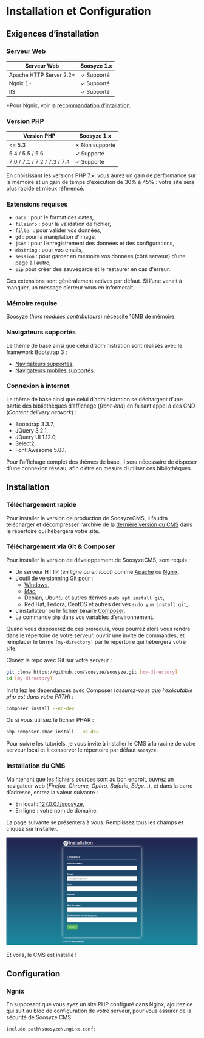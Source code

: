 # Installation et Configuration

## Exigences d’installation

### Serveur Web

| Serveur Web             | Soosyze 1.x |
|-------------------------|-------------|
| Apache HTTP Server 2.2+ | ✓ Supporté  |
| Ngnix 1+                | ✓ Supporté  |
| IIS                     | ✓ Supporté  |

*Pour Ngnix, voir la [recommandation d’intallation](#ngnix).

### Version PHP

| Version PHP                 | Soosyze 1.x    |
|-----------------------------|----------------|
| <= 5.3                      | ✗ Non supporté |
| 5.4 / 5.5 / 5.6             | ✓ Supporté     |
| 7.0 / 7.1 / 7.2 / 7.3 / 7.4 | ✓ Supporté     |

En choisissant les versions PHP 7.x, vous aurez un gain de performance sur la mémoire et un gain de temps d’exécution de 30% à 45% : votre site sera plus rapide et mieux référencé.

### Extensions requises

* `date` : pour le format des dates,
* `fileinfo` : pour la validation de fichier,
* `filter` : pour valider vos données,
* `gd` : pour la maniplation d’image,
* `json` : pour l’enregistrement des données et des configurations,
* `mbstring` : pour vos emails,
* `session` : pour garder en mémoire vos données (côté serveur) d’une page à l’autre,
* `zip` pour créer des sauvegarde et le restaurer en cas d'erreur.

Ces extensions sont généralement actives par défaut. Si l’une venait à manquer, un message d’erreur vous en informerait.

### Mémoire requise

Soosyze (*hors modules contributeurs*) nécessite 16MB de mémoire.

### Navigateurs supportés

Le thème de base ainsi que celui d’administration sont réalisés avec le framework Bootstrap 3 :

* [Navigateurs supportés](https://getbootstrap.com/docs/3.3/getting-started/#desktop-browsers),
* [Navigateurs mobiles supportés](https://getbootstrap.com/docs/3.3/getting-started/#mobile-devices).

### Connexion à internet

Le thème de base ainsi que celui d’administration se déchargent d’une partie des bibliothèques d’affichage (*front-end*) en faisant appel à des CND (*Content delivery network*) :

* Bootstrap 3.3.7,
* JQuery 3.2.1,
* JQuery UI 1.12.0,
* Select2,
* Font Awesome 5.8.1.

Pour l’affichage complet des thèmes de base, il sera nécessaire de disposer d’une connexion réseau, afin d’être en mesure d’utiliser ces bibliothèques.

## Installation

### Téléchargement rapide

Pour installer la version de production de SoosyzeCMS, il faudra télécharger et décompresser l’archive de la [dernière version du CMS](https://github.com/soosyze/soosyze/releases/download/1.0.0-alpha4.1/soosyze.zip) dans le répertoire qui hébergera votre site.

### Téléchargement via Git & Composer

Pour installer la version de développement de SoosyzeCMS, sont requis :

* Un serveur HTTP (*en ligne ou en local*) comme [Apache](http://httpd.apache.org/download.cgi) ou [Ngnix](https://nginx.org/en/download.html),
* L’outil de versionning Git pour :
  * [Windows](https://gitforwindows.org/),
  * [Mac](http://sourceforge.net/projects/git-osx-installer/),
  * Debian, Ubuntu et autres dérivés `sudo apt install git`,
  * Red Hat, Fedora, CentOS et autres dérivés `sudo yum install git`,
* L’installateur ou le fichier binaire [Composer](https://getcomposer.org/download/),
* La commande `php` dans vos variables d’environnement.

Quand vous disposerez de ces prérequis, vous pourrez alors vous rendre dans le répertoire de votre serveur, ouvrir une invite de commandes, et remplacer le terme `[my-directory]` par le répertoire qui hébergera votre site.

Clonez le repo avec Git sur votre serveur :

```sh
git clone https://github.com/soosyze/soosyze.git [my-directory]
cd [my-directory]
```

Installez les dépendances avec Composer (*assurez-vous que l’exécutable php est dans votre PATH*) :

```sh
composer install --no-dev
```

Ou si vous utilisez le fichier PHAR :

```sh
php composer.phar install --no-dev
```

Pour suivre les tutoriels, je vous invite à installer le CMS à la racine de votre serveur local et à conserver le répertoire par défaut `soosyze`.

### Installation du CMS

Maintenant que les fichiers sources sont au bon endroit, ouvrez un navigateur web (*Firefox, Chrome, Opéra, Safarie, Edge…*), et dans la barre d’adresse, entrez la valeur suivante :

* En local : [127.0.0.1/soosyze](http://127.0.0.1/soosyze),
* En ligne : votre nom de domaine.

La page suivante se présentera à vous. Remplissez tous les champs et cliquez sur **Installer**.

![Screenshot de la page d’instalaltion de SoosyzeCMS](/assets/user/install-desktop.png)

Et voilà, le CMS est installé !

## Configuration

### Ngnix

En supposant que vous ayez un site PHP configuré dans Nginx, ajoutez ce qui suit au bloc de configuration de votre serveur, pour vous assurer de la sécurité de Soosyze CMS :

```
include path\soosyze\.nginx.conf;
```
